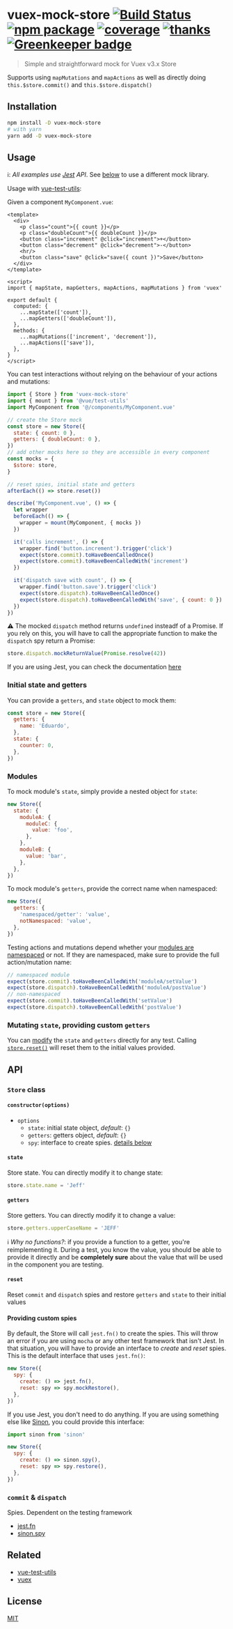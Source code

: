 # vuex-mock-store [![Build Status](https://badgen.net/circleci/github/posva/vuex-mock-store)](https://circleci.com/gh/posva/vuex-mock-store) [![npm package](https://badgen.net/npm/v/vuex-mock-store)](https://www.npmjs.com/package/vuex-mock-store) [![coverage](https://badgen.net/codecov/c/github/posva/vuex-mock-store)](https://codecov.io/github/posva/vuex-mock-store) [![thanks](https://img.shields.io/badge/thanks-%E2%99%A5-ff69b4.svg)](https://github.com/posva/thanks) [![Greenkeeper badge](https://badges.greenkeeper.io/posva/vuex-mock-store.svg)](https://greenkeeper.io/)

> Simple and straightforward mock for Vuex v3.x Store

Supports using `mapMutations` and `mapActions` as well as directly doing `this.$store.commit()` and `this.$store.dispatch()`

## Installation

```sh
npm install -D vuex-mock-store
# with yarn
yarn add -D vuex-mock-store
```

## Usage

ℹ️: _All examples use [Jest](https://jestjs.io) API_. See [below](#providing-custom-spies) to use a different mock library.

Usage with [vue-test-utils](https://github.com/vuejs/vue-test-utils):

Given a component `MyComponent.vue`:

```vue
<template>
  <div>
    <p class="count">{{ count }}</p>
    <p class="doubleCount">{{ doubleCount }}</p>
    <button class="increment" @click="increment">+</button>
    <button class="decrement" @click="decrement">-</button>
    <hr/>
    <button class="save" @click="save({ count })">Save</button>
  </div>
</template>

<script>
import { mapState, mapGetters, mapActions, mapMutations } from 'vuex'

export default {
  computed: {
    ...mapState(['count']),
    ...mapGetters(['doubleCount']),
  },
  methods: {
    ...mapMutations(['increment', 'decrement']),
    ...mapActions(['save']),
  },
}
</script>
```

You can test interactions without relying on the behaviour of your actions and mutations:

```js
import { Store } from 'vuex-mock-store'
import { mount } from '@vue/test-utils'
import MyComponent from '@/components/MyComponent.vue'

// create the Store mock
const store = new Store({
  state: { count: 0 },
  getters: { doubleCount: 0 },
})
// add other mocks here so they are accessible in every component
const mocks = {
  $store: store,
}

// reset spies, initial state and getters
afterEach(() => store.reset())

describe('MyComponent.vue', () => {
  let wrapper
  beforeEach(() => {
    wrapper = mount(MyComponent, { mocks })
  })

  it('calls increment', () => {
    wrapper.find('button.increment').trigger('click')
    expect(store.commit).toHaveBeenCalledOnce()
    expect(store.commit).toHaveBeenCalledWith('increment')
  })

  it('dispatch save with count', () => {
    wrapper.find('button.save').trigger('click')
    expect(store.dispatch).toHaveBeenCalledOnce()
    expect(store.dispatch).toHaveBeenCalledWith('save', { count: 0 })
  })
})
```

⚠️ The mocked `dispatch` method returns `undefined` insteadf of a Promise. If you rely on this, you will have to call the appropriate function to make the `dispatch` spy return a Promise:

```js
store.dispatch.mockReturnValue(Promise.resolve(42))
```

If you are using Jest, you can check the documentation [here](https://jestjs.io/docs/en/mock-function-api#mockfnmockreturnvaluevalue)

### Initial state and getters

You can provide a `getters`, and `state` object to mock them:

```js
const store = new Store({
  getters: {
    name: 'Eduardo',
  },
  state: {
    counter: 0,
  },
})
```

### Modules

To mock module's `state`, simply provide a nested object for `state`:

```js
new Store({
  state: {
    moduleA: {
      moduleC: {
        value: 'foo',
      },
    },
    moduleB: {
      value: 'bar',
    },
  },
})
```

To mock module's `getters`, provide the correct name when namespaced:

```js
new Store({
  getters: {
    'namespaced/getter': 'value',
    notNamespaced: 'value',
  },
})
```

Testing actions and mutations depend whether your [modules are namespaced](https://vuex.vuejs.org/guide/modules.html#namespacing) or not. If they are namespaced, make sure to provide the full action/mutation name:

```js
// namespaced module
expect(store.commit).toHaveBeenCalledWith('moduleA/setValue')
expect(store.dispatch).toHaveBeenCalledWith('moduleA/postValue')
// non-namespaced
expect(store.commit).toHaveBeenCalledWith('setValue')
expect(store.dispatch).toHaveBeenCalledWith('postValue')
```

### Mutating `state`, providing custom `getters`

You can [modify](#state) the `state` and `getters` directly for any test. Calling [`store.reset()`](#reset) will reset them to the initial values provided.

## API

### `Store` class

#### `constructor(options)`

- `options`
  - `state`: initial state object, _default_: `{}`
  - `getters`: getters object, _default_: `{}`
  - `spy`: interface to create spies. [details below](#providing-custom-spies)

#### `state`

Store state. You can directly modify it to change state:

```js
store.state.name = 'Jeff'
```

#### `getters`

Store getters. You can directly modify it to change a value:

```js
store.getters.upperCaseName = 'JEFF'
```

ℹ️ _Why no functions?_: if you provide a function to a getter, you're reimplementing it. During a test, you know the value, you should be able to provide it directly and be **completely sure** about the value that will be used in the component you are testing.

#### `reset`

Reset `commit` and `dispatch` spies and restore `getters` and `state` to their initial values

#### Providing custom spies

By default, the Store will call `jest.fn()` to create the spies. This will throw an error if you are using `mocha` or any other test framework that isn't Jest. In that situation, you will have to provide an interface to _create_ and _reset_ spies. This is the default interface that uses `jest.fn()`:

```js
new Store({
  spy: {
    create: () => jest.fn(),
    reset: spy => spy.mockRestore(),
  },
})
```

If you use Jest, you don't need to do anything.
If you are using something else like [Sinon](https://sinonjs.org), you could provide this interface:

```js
import sinon from 'sinon'

new Store({
  spy: {
    create: () => sinon.spy(),
    reset: spy => spy.restore(),
  },
})
```

### `commit` & `dispatch`

Spies. Dependent on the testing framework

- [jest.fn](#https://jestjs.io/docs/en/mock-function-api)
- [sinon.spy](https://sinonjs.org/releases/v6.3.4/spies)

## Related

- [vue-test-utils](https://github.com/vuejs/vue-test-utils)
- [vuex](https://github.com/vuejs/vuex)

## License

[MIT](http://opensource.org/licenses/MIT)
